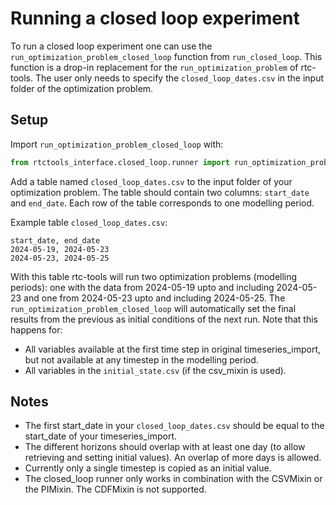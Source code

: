 # Running a closed loop experiment
To run a closed loop experiment one can use the `run_optimization_problem_closed_loop` function from `run_closed_loop`.
This function is a drop-in replacement for the `run_optimization_problem` of rtc-tools. The user only needs to specify the `closed_loop_dates.csv` in the input folder of the optimization problem.

## Setup
Import `run_optimization_problem_closed_loop` with:
```python
from rtctools_interface.closed_loop.runner import run_optimization_problem_closed_loop
```
Add a table named `closed_loop_dates.csv` to the input folder of your optimization problem. The table should contain two columns: `start_date` and `end_date`.
Each row of the table corresponds to one modelling period. 

Example table `closed_loop_dates.csv`:
```
start_date, end_date
2024-05-19, 2024-05-23
2024-05-23, 2024-05-25
```
With this table rtc-tools will run two optimization problems (modelling periods): one with the data from 2024-05-19 upto and including 2024-05-23 and one from 2024-05-23 upto and including 2024-05-25. 
The `run_optimization_problem_closed_loop` will automatically set the final results from the previous as initial conditions of the next run. Note that this happens for:
- All variables available at the first time step in original timeseries_import, but not available at any timestep in the modelling period.
- All variables in the `initial_state.csv` (if the csv_mixin is used).

## Notes
- The first start_date in your `closed_loop_dates.csv` should be equal to the start_date of your timeseries_import.
- The different horizons should overlap with at least one day (to allow retrieving and setting initial values). An overlap of more days is allowed.
- Currently only a single timestep is copied as an initial value.
- The closed_loop runner only works in combination with the CSVMixin or the PIMixin. The CDFMixin is not supported.
